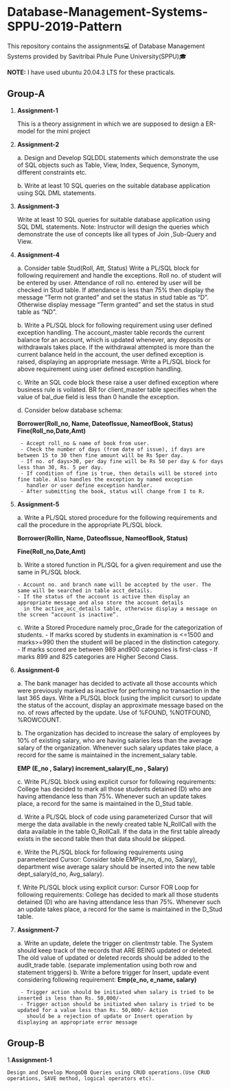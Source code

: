 # Database-Management-Systems-SPPU-2019-Pattern

This repository contains the assignments💻 of Database Management Systems provided by Savitribai Phule Pune University(SPPU)🎓



**NOTE:**
    I have used ubuntu 20.04.3 LTS for these practicals.

## Group-A
1. **Assignment-1**
    
   This is a theory assignment in which we are supposed to design a ER-model for the mini project

2. **Assignment-2**

    a. Design and Develop SQLDDL statements which demonstrate the use of SQL objects such as Table, View, Index, Sequence, 
       Synonym, different constraints etc.
       
    b. Write at least 10 SQL queries on the suitable database application using SQL DML statements.

3. **Assignment-3**

    Write at least 10 SQL queries for suitable database application using SQL DML statements.
    Note: Instructor will design the queries which demonstrate the use of concepts like all types of
    Join ,Sub-Query and View.

4. **Assignment-4**

    a. Consider table Stud(Roll, Att, Status) Write a PL/SQL block for following requirement and handle the exceptions. 
       Roll no. of student will be entered by user. Attendance of roll no. entered by user will be checked in Stud table. 
       If attendance is less than 75% then display the message “Term not granted” and set the status in stud table as “D”.
       Otherwise display message “Term granted” and set the status in stud table as “ND”.
       
    b. Write a PL/SQL block for following requirement using user defined exception handling. The account_master table records 
    the current balance for an account, which is updated whenever, any deposits or withdrawals takes place. If the withdrawal 
    attempted is more than the current balance held in the account, the user defined exception is raised, displaying an appropriate 
    message. Write a PL/SQL block for above requirement using user defined exception handling.
    
    c. Write an SQL code block these raise a user defined exception where business rule is voilated. BR for client_master table 
    specifies when the value of bal_due field is less than 0 handle the exception.
    
    d. Consider below database schema: 
    
    **Borrower(Roll_no, Name, DateofIssue, NameofBook, Status) Fine(Roll_no,Date,Amt)**
       
       
        - Accept roll_no & name of book from user.
        - Check the number of days (from date of issue), if days are between 15 to 30 then fine amount will be Rs 5per day.
        - If no. of days>30, per day fine will be Rs 50 per day & for days less than 30, Rs. 5 per day.
        - If condition of fine is true, then details will be stored into fine table. Also handles the exception by named exception 
          handler or user define exception handler.
        - After submitting the book, status will change from I to R.

5. **Assignment-5**
    
    a. Write a PL/SQL stored procedure for the following requirements and call the procedure in the appropriate PL/SQL block.
                   
                   
      **Borrower(Rollin, Name, DateofIssue, NameofBook, Status)**
                    
      **Fine(Roll_no,Date,Amt)**
    
    b. Write a stored function in PL/SQL for a given requirement and use the same in PL/SQL block.
        
       - Account no. and branch name will be accepted by the user. The same will be searched in table acct_details. 
       - If the status of the account is active then display an appropriate message and also store the account details 
         in the active_acc_details table, otherwise display a message on the screen “account is inactive”.
    
    c. Write a Stored Procedure namely proc_Grade for the categorization of students.
       - If marks scored by students in examination is <=1500 and marks>=990 then the student will be placed in the distinction category.
       - If marks scored are between 989 and900 categories is first-class
       - If marks 899 and 825 categories are Higher Second Class.

6. **Assignment-6**

    a. The bank manager has decided to activate all those accounts which were previously marked as inactive for 
        performing no transaction in the last 365 days. Write a PL/SQL block (using the implicit cursor) to update 
        the status of the account, display an approximate message based on the no. of rows affected by the update.
        Use of %FOUND, %NOTFOUND, %ROWCOUNT.
        
    b. The organization has decided to increase the salary of employees by 10% of existing salary, who are having salaries 
       less than the average salary of the organization. Whenever such salary updates take place, a record for the same is 
       maintained in the increment_salary table.
       
      **EMP (E_no , Salary) increment_salary(E_no , Salary)**
       
    c. Write PL/SQL block using explicit cursor for following requirements: College has decided to mark all those students 
       detained (D) who are having attendance less than 75%. Whenever such an update takes place, a record for the same is 
       maintained in the D_Stud table.
       
    d. Write a PL/SQL block of code using parameterized Cursor that will merge the data available in the newly created table 
       N_RollCall with the data available in the table O_RollCall. If the data in the first table already exists in the second 
       table then that data should be skipped. 
    
    e. Write the PL/SQL block for following requirements using parameterized Cursor: 
       Consider table EMP(e_no, d_no, Salary), department wise average salary should be inserted into the new table 
       dept_salary(d_no, Avg_salary).

    f. Write PL/SQL block using explicit cursor: Cursor FOR Loop for following requirements: College has decided to mark all 
       those students detained (D) who are having attendance less than 75%. Whenever such an update takes place, a record for 
       the same is maintained in the D_Stud table.

7. **Assignment-7**

    a. Write an update, delete the trigger on clientmstr table. The System should keep track of the records that ARE BEING updated 
    or deleted. The old value of updated or deleted records should be added to the audit_trade table. (separate implementation using 
    both row and statement triggers)
    b. Write a before trigger for Insert, update event considering following requirement: **Emp(e_no, e_name, salary)**
    
        - Trigger action should be initiated when salary is tried to be inserted is less than Rs. 50,000/-
        - Trigger action should be initiated when salary is tried to be updated for a value less than Rs. 50,000/- Action 
          should be a rejection of update or Insert operation by displaying an appropriate error message

## Group-B 
1.**Assignment-1**

    Design and Develop MongoDB Queries using CRUD operations.(Use CRUD operations, SAVE method, logical operators etc).
